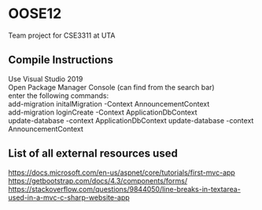 # OOSE12  
Team project for CSE3311 at UTA  

## Compile Instructions  
Use Visual Studio 2019  
Open Package Manager Console (can find from the search bar)  
enter the following commands:  
add-migration initalMigration -Context AnnouncementContext  
add-migration loginCreate -Context ApplicationDbContext  
update-database -context ApplicationDbContext 
update-database -context AnnouncementContext 
## List of all external resources used  
https://docs.microsoft.com/en-us/aspnet/core/tutorials/first-mvc-app  
https://getbootstrap.com/docs/4.3/components/forms/  
https://stackoverflow.com/questions/9844050/line-breaks-in-textarea-used-in-a-mvc-c-sharp-website-app  
